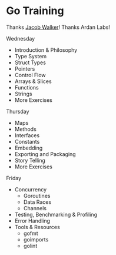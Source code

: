 # Go Training

Thanks [Jacob Walker](https://twitter.com/jcbwlkr)! Thanks Ardan Labs!

Wednesday

- Introduction & Philosophy
- Type System
- Struct Types
- Pointers
- Control Flow
- Arrays & Slices
- Functions
- Strings
- More Exercises

Thursday

- Maps
- Methods
- Interfaces
- Constants
- Embedding
- Exporting and Packaging
- Story Telling
- More Exercises

Friday

- Concurrency
  - Goroutines
  - Data Races
  - Channels
- Testing, Benchmarking & Profiling
- Error Handling
- Tools & Resources
  - gofmt
  - goimports
  - golint
